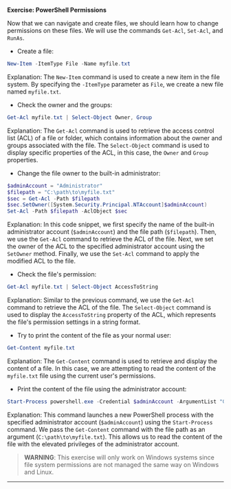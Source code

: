 

**Exercise: PowerShell Permissions**

Now that we can navigate and create files, we should learn how to change permissions on these files. We will use the commands `Get-Acl`, `Set-Acl`, and `RunAs`.

- Create a file:

```powershell
New-Item -ItemType File -Name myfile.txt
```

Explanation: The `New-Item` command is used to create a new item in the file system. By specifying the `-ItemType` parameter as `File`, we create a new file named `myfile.txt`.

- Check the owner and the groups:

```powershell
Get-Acl myfile.txt | Select-Object Owner, Group
```

Explanation: The `Get-Acl` command is used to retrieve the access control list (ACL) of a file or folder, which contains information about the owner and groups associated with the file. The `Select-Object` command is used to display specific properties of the ACL, in this case, the `Owner` and `Group` properties.

- Change the file owner to the built-in administrator:

```powershell
$adminAccount = "Administrator"
$filepath = "C:\path\to\myfile.txt"
$sec = Get-Acl -Path $filepath
$sec.SetOwner([System.Security.Principal.NTAccount]$adminAccount)
Set-Acl -Path $filepath -AclObject $sec
```

Explanation: In this code snippet, we first specify the name of the built-in administrator account (`$adminAccount`) and the file path (`$filepath`). Then, we use the `Get-Acl` command to retrieve the ACL of the file. Next, we set the owner of the ACL to the specified administrator account using the `SetOwner` method. Finally, we use the `Set-Acl` command to apply the modified ACL to the file.

- Check the file's permission:

```powershell
Get-Acl myfile.txt | Select-Object AccessToString
```

Explanation: Similar to the previous command, we use the `Get-Acl` command to retrieve the ACL of the file. The `Select-Object` command is used to display the `AccessToString` property of the ACL, which represents the file's permission settings in a string format.

- Try to print the content of the file as your normal user:

```powershell
Get-Content myfile.txt
```

Explanation: The `Get-Content` command is used to retrieve and display the content of a file. In this case, we are attempting to read the content of the `myfile.txt` file using the current user's permissions.

- Print the content of the file using the administrator account:

```powershell
Start-Process powershell.exe -Credential $adminAccount -ArgumentList "Get-Content C:\path\to\myfile.txt"
```

Explanation: This command launches a new PowerShell process with the specified administrator account (`$adminAccount`) using the `Start-Process` command. We pass the `Get-Content` command with the file path as an argument (`C:\path\to\myfile.txt`). This allows us to read the content of the file with the elevated privileges of the administrator account.

> **WARNING**: This exercise will only work on Windows systems since file system permissions are not managed the same way on Windows and Linux.

---
